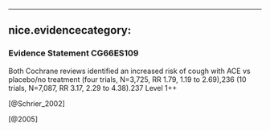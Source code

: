 
---
nice.evidencecategory: 
---

### Evidence Statement CG66ES109
Both Cochrane reviews identified an increased risk of cough with ACE vs placebo/no treatment
(four trials, N=3,725, RR 1.79, 1.19 to 2.69),236 (10 trials, N=7,087, RR 3.17, 2.29 to 4.38).237
Level 1++

[@Schrier_2002]

[@2005]

